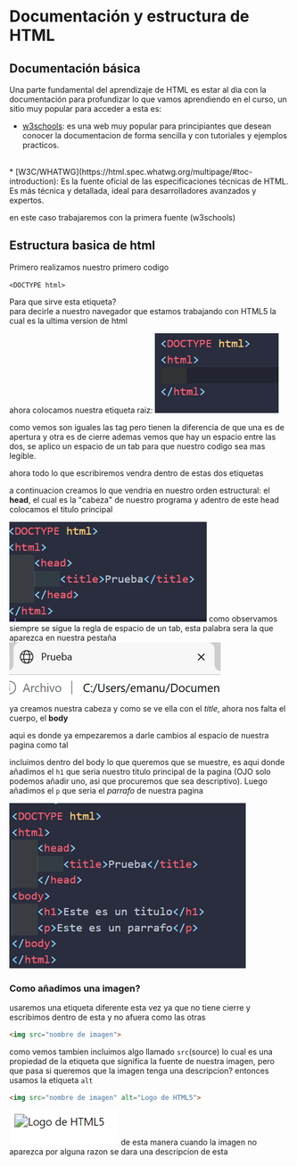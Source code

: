 # Documentación y estructura de HTML
## Documentación básica
Una parte fundamental del aprendizaje de HTML es estar al dia con la documentación para profundizar lo que vamos aprendiendo en el curso, un sitio muy popular para acceder a esta es:

* [w3schools](https://www.w3schools.com/html/html_intro.asp): es una web muy popular para principiantes que desean conocer la documentacion de forma sencilla y con tutoriales y ejemplos practicos.
<br>
* [W3C/WHATWG](https://html.spec.whatwg.org/multipage/#toc-introduction): Es la fuente oficial de las especificaciones técnicas de HTML.
Es más técnica y detallada, ideal para desarrolladores avanzados y expertos.


en este caso trabajaremos con la primera fuente (w3schools) 

## Estructura basica de html
Primero realizamos nuestro primero codigo 

`<DOCTYPE html>`

Para que sirve esta etiqueta?  
para decirle a nuestro navegador que estamos trabajando con HTML5 la cual es la ultima version de html

ahora colocamos nuestra etiqueta raiz: 
![ejemploetiquetaraiz](image.png)

como vemos son iguales las tag pero tienen la diferencia de que una es de apertura y otra es de cierre ademas vemos que hay un espacio entre las dos, se aplico un espacio de un tab para que nuestro codigo sea mas legible.

ahora todo lo que escribiremos vendra dentro de estas dos etiquetas

a continuacion creamos lo que vendria en nuestro orden estructural: el 
**head**, el cual es la "cabeza" de nuestro programa y adentro de este head colocamos el titulo principal

![estructurahtml-1](image-1.png)
como observamos siempre se sigue la regla de espacio de un tab, esta palabra sera la que aparezca en nuestra pestaña 
![titlepestaña](image-2.png)

ya creamos nuestra cabeza y como se ve ella con el *title*, ahora nos falta el cuerpo, el **body**

aqui es donde ya empezaremos a darle cambios al espacio de nuestra pagina como tal

incluimos dentro del body lo que queremos que se muestre, es aqui donde añadimos el `h1` que seria nuestro titulo principal de la pagina (OJO solo podemos añadir uno, asi que procuremos que sea descriptivo). Luego añadimos el `p` que seria el *parrafo* de nuestra pagina

![body](image-3.png)

### Como añadimos una imagen?
usaremos una etiqueta diferente esta vez ya que no tiene cierre y escribimos dentro de esta y no afuera como las otras

```html
<img src="nombre de imagen">
```
como vemos tambien incluimos algo llamado `src`(source) lo cual es una propiedad de la etiqueta que significa la fuente de nuestra imagen, pero que pasa si queremos que la imagen tenga una descripcion? entonces usamos la etiqueta `alt` 

```html
<img src="nombre de imagen" alt="Logo de HTML5">
```
![alt logo](image-4.png)
de esta manera cuando la imagen no aparezca por alguna razon se dara una descripcion de esta 

